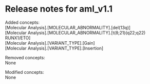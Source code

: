 # Release notes for aml_v1.1

Added concepts:<br>
[Molecular Analysis].[MOLECULAR_ABNORMALITY].[del(13q)]<br>
[Molecular Analysis].[MOLECULAR_ABNORMALITY].[t(8;21)(q22;q22) RUNX1/ETO]<br>
[Molecular Analysis].[VARIANT_TYPE].[Gain]<br>
[Molecular Analysis].[VARIANT_TYPE].[Insertion]<br>

Removed concepts:<br>
None

Modified concepts:<br>
None
